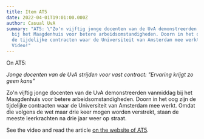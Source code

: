 ```yaml
---
title: Item AT5
date: 2022-04-01T19:01:00.000Z
author: Casual UvA
summary: "AT5: \"Zo'n vijftig jonge docenten van de UvA demonstreerden vanmiddag
  bij het Maagdenhuis voor betere arbeidsomstandigheden. Doorn in het oog zijn
  de tijdelijke contracten waar de Universiteit van Amsterdam mee werkt.\" With
  Video!"
---
```


On AT5:

*Jonge docenten van de UvA strijden voor vast contract: "Ervaring krijgt zo geen kans"*

Zo'n vijftig jonge docenten van de UvA demonstreerden vanmiddag bij het Maagdenhuis voor betere arbeidsomstandigheden. Doorn in het oog zijn de tijdelijke contracten waar de Universiteit van Amsterdam mee werkt. Omdat die volgens de wet maar drie keer mogen worden verstrekt, staan de meeste leerkrachten na drie jaar weer op straat.

See the video and read the article [on the website of AT5](https://www.at5.nl/artikelen/214473/jonge-docenten-van-de-uva-strijden-voor-vast-contract-ervaring-krijgt-zo-geen-kans).